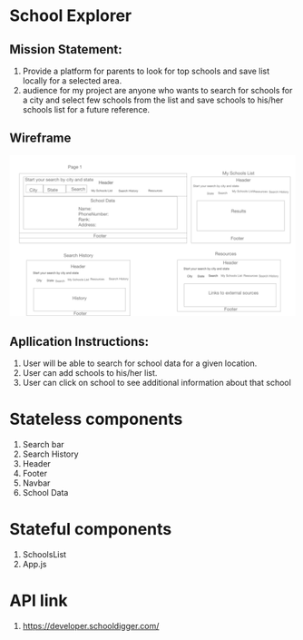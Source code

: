 # School Explorer
## Mission Statement:
1.  Provide a platform for parents to look for top schools and save list locally for a selected area.
2.  audience for my project are anyone who wants to search for schools for a city and select few schools from the list and save schools to his/her schools list for a future reference.

## Wireframe
![wireframe](./schoolexplorer-wireframe-updated.png)

## Apllication Instructions:

 1. User will be able to search for school data for a given location.
 2. User can add schools to his/her list.
 3. User can click on school to see additional information about that school

 # Stateless components
 1.   Search bar
 2.   Search History
 3.   Header
 4.   Footer
 5.   Navbar
 6.   School Data

 # Stateful components
 1.   SchoolsList 
 3.   App.js
 # API link
 1. https://developer.schooldigger.com/

